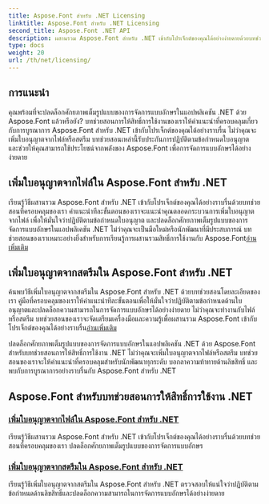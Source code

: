 ```yaml
---
title: Aspose.Font สำหรับ .NET Licensing
linktitle: Aspose.Font สำหรับ .NET Licensing
second_title: Aspose.Font .NET API
description: ผสานรวม Aspose.Font สำหรับ .NET เข้ากับโปรเจ็กต์ของคุณได้อย่างง่ายดายด้วยบทช่วยสอนเรื่องลิขสิทธิ์ เพิ่มใบอนุญาตจากไฟล์หรือสตรีมเพื่อการจัดการแบบอักษรที่ราบรื่น
type: docs
weight: 20
url: /th/net/licensing/
---
```


## การแนะนำ

คุณพร้อมที่จะปลดล็อกศักยภาพเต็มรูปแบบของการจัดการแบบอักษรในแอปพลิเคชัน .NET ด้วย Aspose.Font แล้วหรือยัง? บทช่วยสอนการให้สิทธิ์การใช้งานของเราให้คำแนะนำที่ครอบคลุมเกี่ยวกับการบูรณาการ Aspose.Font สำหรับ .NET เข้ากับโปรเจ็กต์ของคุณได้อย่างราบรื่น ไม่ว่าคุณจะเพิ่มใบอนุญาตจากไฟล์หรือสตรีม บทช่วยสอนเหล่านี้รับประกันการปฏิบัติตามข้อกำหนดใบอนุญาต และช่วยให้คุณสามารถใช้ประโยชน์จากพลังของ Aspose.Font เพื่อการจัดการแบบอักษรได้อย่างง่ายดาย

## เพิ่มใบอนุญาตจากไฟล์ใน Aspose.Font สำหรับ .NET

 เรียนรู้วิธีผสานรวม Aspose.Font สำหรับ .NET เข้ากับโปรเจ็กต์ของคุณได้อย่างราบรื่นด้วยบทช่วยสอนที่ครอบคลุมของเรา คำแนะนำทีละขั้นตอนของเราจะแนะนำคุณตลอดกระบวนการเพิ่มใบอนุญาตจากไฟล์ เพื่อให้มั่นใจว่าปฏิบัติตามข้อกำหนดใบอนุญาต และปลดล็อกศักยภาพเต็มรูปแบบของการจัดการแบบอักษรในแอปพลิเคชัน .NET ไม่ว่าคุณจะเป็นมือใหม่หรือนักพัฒนาที่มีประสบการณ์ บทช่วยสอนของเราเหมาะอย่างยิ่งสำหรับการเรียนรู้การผสานรวมสิทธิ์การใช้งานกับ Aspose.Font[อ่านเพิ่มเติม](./add-license-from-file/)

## เพิ่มใบอนุญาตจากสตรีมใน Aspose.Font สำหรับ .NET

ค้นพบวิธีเพิ่มใบอนุญาตจากสตรีมใน Aspose.Font สำหรับ .NET ด้วยบทช่วยสอนโดยละเอียดของเรา คู่มือที่ครอบคลุมของเราให้คำแนะนำทีละขั้นตอนเพื่อให้มั่นใจว่าปฏิบัติตามข้อกำหนดด้านใบอนุญาตและปลดล็อกความสามารถในการจัดการแบบอักษรได้อย่างง่ายดาย ไม่ว่าคุณจะทำงานกับไฟล์หรือสตรีม บทช่วยสอนของเราจะจัดเตรียมเครื่องมือและความรู้เพื่อผสานรวม Aspose.Font เข้ากับโปรเจ็กต์ของคุณได้อย่างราบรื่น[อ่านเพิ่มเติม](./add-license-from-stream/)

ปลดล็อกศักยภาพเต็มรูปแบบของการจัดการแบบอักษรในแอปพลิเคชัน .NET ด้วย Aspose.Font สำหรับบทช่วยสอนการให้สิทธิ์การใช้งาน .NET ไม่ว่าคุณจะเพิ่มใบอนุญาตจากไฟล์หรือสตรีม บทช่วยสอนของเราจะให้คำแนะนำที่ครอบคลุมสำหรับนักพัฒนาทุกระดับ บอกลาความท้าทายด้านลิขสิทธิ์ และพบกับการบูรณาการอย่างราบรื่นกับ Aspose.Font สำหรับ .NET
## Aspose.Font สำหรับบทช่วยสอนการให้สิทธิ์การใช้งาน .NET
### [เพิ่มใบอนุญาตจากไฟล์ใน Aspose.Font สำหรับ .NET](./add-license-from-file/)
เรียนรู้วิธีผสานรวม Aspose.Font สำหรับ .NET เข้ากับโปรเจ็กต์ของคุณได้อย่างราบรื่นด้วยบทช่วยสอนที่ครอบคลุมของเรา ปลดล็อกศักยภาพเต็มรูปแบบของการจัดการแบบอักษร
### [เพิ่มใบอนุญาตจากสตรีมใน Aspose.Font สำหรับ .NET](./add-license-from-stream/)
เรียนรู้วิธีเพิ่มใบอนุญาตจากสตรีมใน Aspose.Font สำหรับ .NET ตรวจสอบให้แน่ใจว่าปฏิบัติตามข้อกำหนดด้านลิขสิทธิ์และปลดล็อกความสามารถในการจัดการแบบอักษรได้อย่างง่ายดาย